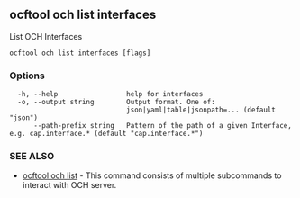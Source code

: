 ## ocftool och list interfaces

List OCH Interfaces

```
ocftool och list interfaces [flags]
```

### Options

```
  -h, --help                 help for interfaces
  -o, --output string        Output format. One of:
                             json|yaml|table|jsonpath=... (default "json")
      --path-prefix string   Pattern of the path of a given Interface, e.g. cap.interface.* (default "cap.interface.*")
```

### SEE ALSO

* [ocftool och list](ocftool_och_list.md)	 - This command consists of multiple subcommands to interact with OCH server.

